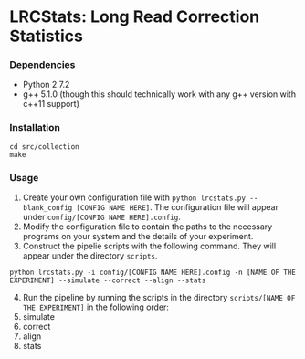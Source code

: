 # LRCStats: Long Read Correction Statistics #

### Dependencies ###
* Python 2.7.2
* g++ 5.1.0 (though this should technically work with any g++ version with c++11 support)
### Installation ###
```
cd src/collection
make
```
### Usage ###
1. Create your own configuration file with `python lrcstats.py --blank_config [CONFIG NAME HERE]`. The configuration file will appear under `config/[CONFIG NAME HERE].config`.
2. Modify the configuration file to contain the paths to the necessary programs on your system and the details of your experiment.
3. Construct the pipelie scripts with the following command. They will appear under the directory `scripts`.
```
python lrcstats.py -i config/[CONFIG NAME HERE].config -n [NAME OF THE EXPERIMENT] --simulate --correct --align --stats
```
4. Run the pipeline by running the scripts in the directory `scripts/[NAME OF THE EXPERIMENT]` in the following order: 
  1. simulate
  2. correct
  3. align
  4. stats
